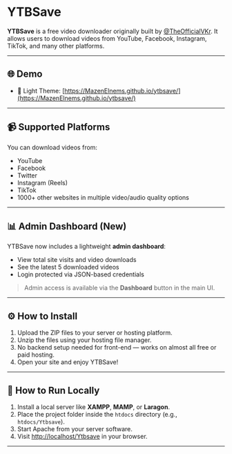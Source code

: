 # YTBSave

**YTBSave** is a free video downloader originally built by [@TheOfficialVKr](https://instagram.com/theofficialvkr). It allows users to download videos from YouTube, Facebook, Instagram, TikTok, and many other platforms.

---

## 🌐 Demo

- 🔆 Light Theme: [https://MazenElnems.github.io/ytbsave/](https://MazenElnems.github.io/ytbsave/)

---

## 📹 Supported Platforms

You can download videos from:

- YouTube
- Facebook
- Twitter
- Instagram (Reels)
- TikTok
- 1000+ other websites in multiple video/audio quality options

---

## 📊 Admin Dashboard (New)

YTBSave now includes a lightweight **admin dashboard**:

- View total site visits and video downloads
- See the latest 5 downloaded videos
- Login protected via JSON-based credentials

> Admin access is available via the **Dashboard** button in the main UI.

---

## ⚙️ How to Install

1. Upload the ZIP files to your server or hosting platform.
2. Unzip the files using your hosting file manager.
3. No backend setup needed for front-end — works on almost all free or paid hosting.
4. Open your site and enjoy YTBSave!

---

## 🔧 How to Run Locally

1. Install a local server like **XAMPP**, **MAMP**, or **Laragon**.
2. Place the project folder inside the `htdocs` directory (e.g., `htdocs/Ytbsave`).
3. Start Apache from your server software.
4. Visit [http://localhost/Ytbsave](http://localhost/Ytbsave) in your browser.

---